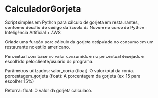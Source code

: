 # CalculadorGorjeta
Script simples em Python para cálculo de gorjeta em restaurantes, conforme desafio de código da Escola da Nuvem no curso de Python + Inteligência Artificial + AWS

Criada uma função para cálculo da gorjeta estipulada no consumo em um restaurante no estilo americano.

Percentual com base no valor consumido e no percentual desejado e escolhido pelo cliente/usuário do programa.

Parâmetros utilizados:
valor_conta (float): O valor total da conta.
porcentagem_gorjeta (float): A porcentagem da gorjeta (ex: 15 para escolher 15%)

Retorna:
float: O valor da gorjeta calculado.
